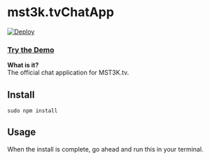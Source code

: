 # mst3k.tvChatApp

[![Deploy](https://www.herokucdn.com/deploy/button.png)](https://heroku.com/deploy?template=https://github.com/spencerthayer/mst3k.tvChatApp)
### [Try the Demo](http://chat.mst3k.tv/)

__What is it?__  
The official chat application for MST3K.tv.

## Install

```
sudo npm install
```

## Usage

When the install is complete, go ahead and run this in your terminal.